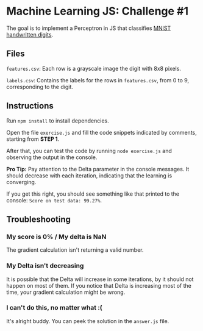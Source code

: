 # Machine Learning JS: Challenge #1
The goal is to implement a Perceptron in JS that classifies [MNIST handwritten digits](http://yann.lecun.com/exdb/mnist).

## Files
`features.csv`: Each row is a grayscale image the digit with 8x8 pixels.

`labels.csv`: Contains the labels for the rows in `features.csv`, from 0 to 9, corresponding to the digit.

## Instructions
Run `npm install` to install dependencies.

Open the file `exercise.js` and fill the code snippets indicated by comments, starting from **STEP 1**.

After that, you can test the code by running `node exercise.js` and observing the output in the console.

**Pro Tip:** Pay attention to the Delta parameter in the console messages. It should decrease with each iteration, indicating that the learning is converging.

If you get this right, you should see something like that printed to the console: `Score on test data: 99.27%`.

## Troubleshooting
### My score is 0% / My delta is NaN
The gradient calculation isn't returning a valid number.

### My Delta isn't decreasing
It is possible that the Delta will increase in some iterations, by it should not happen on most of them. If you notice that Delta is increasing most of the time, your gradient calculation might be wrong.

### I can't do this, no matter what :(
It's alright buddy. You can peek the solution in the `answer.js` file.
